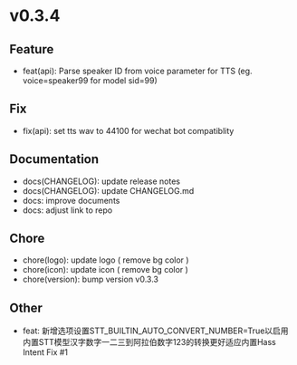 # v0.3.4
## Feature

- feat(api): Parse speaker ID from voice parameter for TTS (eg. voice=speaker99 for model sid=99)

## Fix

- fix(api): set tts wav to 44100 for wechat bot compatiblity

## Documentation

- docs(CHANGELOG): update release notes
- docs(CHANGELOG): update CHANGELOG.md
- docs: improve documents
- docs: adjust link to repo

## Chore

- chore(logo): update logo ( remove bg color )
- chore(icon): update icon ( remove bg color )
- chore(version): bump version v0.3.3

## Other

- feat: 新增选项设置STT_BUILTIN_AUTO_CONVERT_NUMBER=True以启用内置STT模型汉字数字一二三到阿拉伯数字123的转换更好适应内置Hass Intent Fix #1



